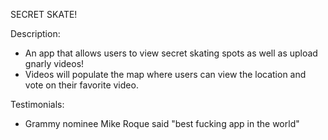 SECRET SKATE!

Description:
* An app that allows users to view secret skating spots as well as upload gnarly videos!
* Videos will populate the map where users can view the location and vote on their favorite video.

Testimonials:
- Grammy nominee Mike Roque said "best fucking app in the world"
